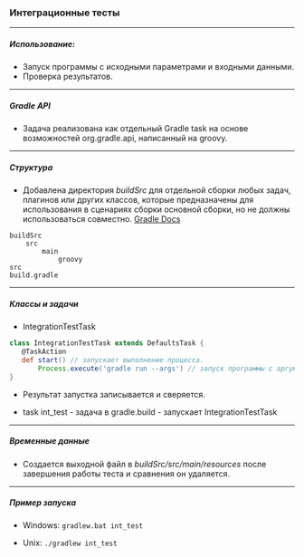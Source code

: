 ### Интеграционные тесты

------------

##### Использование:
- Запуск программы с исходными параметрами и входными данными.  
- Проверка результатов.

------------
##### Gradle API
 - Задача реализована как отдельный Gradle task на основе возможностей org.gradle.api,
 написанный на groovy.

------------

##### Структура
 - Добавлена директория *buildSrc*  для отдельной сборки любых задач, плагинов или других классов, которые предназначены для использования в сценариях сборки основной сборки, но не должны использоваться совместно. [Gradle Docs](https://docs.gradle.org/current/userguide/organizing_gradle_projects.html#sec:build_sources)

```
buildSrc
    src
        main
            groovy
src
build.gradle
```
------------

##### Классы и задачи
 - IntegrationTestTask
 ```groovy
class IntegrationTestTask extends DefaultsTask {
	@TaskAction
	def start() // запускает выполнение процесса.
        Process.execute('gradle run --args') // запуск программы с аргументами
}
```
 - Результат запустка записывается и сверяется.

 - task int_test  - задача в gradle.build - запускает IntegrationTestTask

------------

##### Временные данные
 - Создается выходной файл в *buildSrc/src/main/resources*
 	после завершения работы теста и сравнения он удаляется.

------------

##### Пример запуска
 - Windows:  `gradlew.bat int_test`

 - Unix:  `./gradlew int_test`
